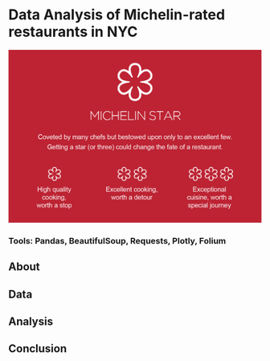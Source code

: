 # Data Analysis of Michelin-rated restaurants in NYC

![Image](michelinstars.png)

### Tools: Pandas, BeautifulSoup, Requests, Plotly, Folium

## About

## Data

## Analysis

## Conclusion
